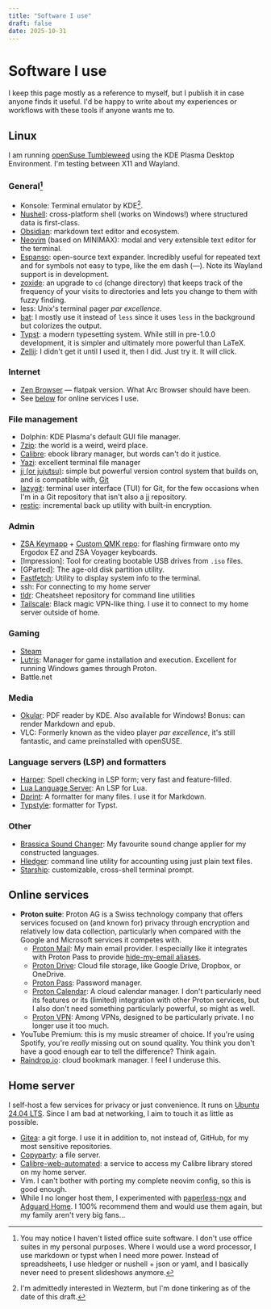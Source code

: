 ```yaml
---
title: "Software I use"
draft: false
date: 2025-10-31
---
```


# Software I use

I keep this page mostly as a reference to myself,
but I publish it in case anyone finds it useful.
I'd be happy to write 
about my experiences or workflows with these tools
if anyone wants me to.

## Linux

I am running [openSuse Tumbleweed](get.opensuse.org/tumbleweed/)
using the KDE Plasma Desktop Environment.
I'm testing between X11 and Wayland.

### General[^2]

- Konsole: Terminal emulator by KDE[^1].
- [Nushell](https://www.nushell.sh/): cross-platform shell (works on Windows!) where structured data is first-class.
- [Obsidian](https://obsidian.md/): markdown text editor and ecosystem.
- [Neovim](https://neovim.io/) (based on MINIMAX): modal and very extensible text editor for the terminal.
- [Espanso](https://espanso.org/): open-source text expander. Incredibly useful for repeated text and for symbols not easy to type, like the em dash (—). Note its Wayland support is in development.
- [zoxide](https://github.com/ajeetdsouza/zoxide): an upgrade to `cd` (change directory) that keeps track of the frequency of your visits to directories and lets you change to them with fuzzy finding.
- less: Unix's terminal pager _par excellence_.
- [bat](https://github.com/sharkdp/bat): I mostly use it instead of `less` since it uses `less` in the background but colorizes the output.
- [Typst](https://typst.app/): a modern typesetting system. While still in pre-1.0.0 development, it is simpler and ultimately more powerful than LaTeX.
- [Zellij](https://github.com/zellij-org/zellij): I didn't get it until I used it, then I did. Just try it. It will click.

[^1]: I'm admittedly interested in Wezterm, but I'm done tinkering as of the date of this draft.

[^2]: You may notice I haven't listed office suite software. 
I don't use office suites in my personal purposes.
Where I would use a word processor,
I use markdown or typst when I need more power.
Instead of spreadsheets, I use hledger or nushell + json or yaml,
and I basically never need to present slideshows anymore. 

### Internet

- [Zen Browser](https://zen-browser.app/) — flatpak version. What Arc Browser should have been.
- See [below](#online-services) for online services I use.

### File management

- Dolphin: KDE Plasma's default GUI file manager.
- [7zip](https://www.7-zip.org/): the world is a weird, weird place.
- [Calibre](https://calibre-ebook.com/): ebook library manager, but words can't do it justice.
- [Yazi](https://yazi-rs.github.io/): excellent terminal file manager
- [jj (or jujutsu)](https://github.com/jj-vcs/jj): simple but powerful version control system that builds on, and is compatible with, [Git](https://git-scm.com/)
- [lazygit](https://github.com/jesseduffield/lazygit): terminal user interface (TUI) for Git, for the few occasions when I'm in a Git repository that isn't also a jj repository.
- [restic](https://restic.net/): incremental back up utility with built-in encryption.

### Admin

- [ZSA Keymapp](https://www.zsa.io/flash) + [Custom QMK repo](https://blog.zsa.io/oryx-custom-qmk-features/): for flashing firmware onto my Ergodox EZ and ZSA Voyager keyboards.
- [Impression]: Tool for creating bootable USB drives from `.iso` files.
- [GParted]: The age-old disk partition utility.
- [Fastfetch](https://github.com/fastfetch-cli/fastfetch): Utility to display system info to the terminal.
- ssh: For connecting to my home server
- [tldr](https://github.com/tldr-pages/tldr): Cheatsheet repository for command line utilities
- [Tailscale](https://tailscale.com/): Black magic VPN-like thing. I use it to connect to my home server outside of home.

### Gaming

- [Steam](https://store.steampowered.com/)
- [Lutris](https://lutris.net/): Manager for game installation and execution. Excellent for running Windows games through Proton.
- Battle.net

### Media

- [Okular](https://okular.kde.org/): PDF reader by KDE. Also available for Windows! Bonus: can render Markdown and epub.
- VLC: Formerly known as the video player _par excellence_, it's still fantastic, and came preinstalled with openSUSE.

### Language servers (LSP) and formatters

- [Harper](https://writewithharper.com/docs/integrations/language-server): Spell checking in LSP form; very fast and feature-filled.
- [Lua Language Server](https://github.com/LuaLS/lua-language-server): An LSP for Lua. 
- [Dprint](https://dprint.dev/): A formatter for many files. I use it for Markdown.
- [Typstyle](https://github.com/typstyle-rs/typstyle): formatter for Typst.

### Other

- [Brassica Sound Changer](https://github.com/bradrn/brassica): My favourite sound change applier for my constructed languages.
- [Hledger](https://hledger.org/): command line utility for accounting using just plain text files.
- [Starship](https://starship.rs/): customizable, cross-shell terminal prompt.

<!-- ## Windows -->
<!---->
<!-- ### General -->
<!---->
<!-- - Flow Launcher (with Everything search) -->
<!-- - Stardock Start11 -->
<!-- - VSCodium -->
<!-- - Neovim (based on MINIMAX) -->
<!-- - Microsoft Powertoys -->
<!-- - Expanso text expander -->
<!-- - Obsidian -->
<!---->
<!-- ### Internet -->
<!---->
<!-- - Zen Browser -->
<!-- - Internet Download Manager -->
<!-- - Tixati -->
<!---->
<!-- ### File management -->
<!---->
<!-- - Directory Opus 13 -->
<!-- - 7zip -->
<!-- - DB Browser for SQLite -->
<!-- - Teracopy -->
<!-- - Calibre -->
<!-- - Yazi -->
<!-- - Free PDF Compressor -->
<!---->
<!-- ### Admin -->
<!---->
<!-- - Geek Uninstaller -->
<!-- - Treesize Free -->
<!-- - Xmouse button control -->
<!-- - CPUID CPU-Z -->
<!-- - WinaeroTweaker -->
<!-- - ZSA Keymapp + QMK repo -->
<!-- - Razer Synapse -->
<!-- - BleachBit -->
<!---->
<!-- ### Gaming -->
<!---->
<!-- - Playnite -->
<!-- - Steam -->
<!-- - Battle.net -->
<!---->
<!-- ### Media -->
<!---->
<!-- - MPC-HC -->
<!-- - AIMP -->
<!-- - SumatraPDF -->
<!-- - PDFXchange editor -->
<!-- - GIMP -->
<!---->
<!-- ### Other -->
<!---->
<!-- - Brassica Sound Changer -->
<!-- - Hledger -->
<!---->
## Online services

- **Proton suite**: Proton AG is a Swiss technology company that offers services focused on (and known for) privacy through encryption and relatively low data collection, particularly when compared with the Google and Microsoft services it competes with.
    - [Proton Mail](https://proton.me/mail): My main email provider. I especially like it integrates with Proton Pass to provide [hide-my-email aliases](https://proton.me/pass/aliases).
    - [Proton Drive](https://proton.me/drive): Cloud file storage, like Google Drive, Dropbox, or OneDrive.
    - [Proton Pass](https://proton.me/pass): Password manager.
    - [Proton Calendar](https://proton.me/calendar): A cloud calendar manager. I don't particularly need its features or its (limited) integration with other Proton services, but I also don't need something particularly powerful, so might as well.
    - [Proton VPN](https://protonvpn.com/): Among VPNs, designed to be particularly private. I no longer use it too much.
- YouTube Premium: this is my music streamer of choice. If you're using Spotify, you're _really_ missing out on sound quality. You think you don't have a good enough ear to tell the difference? Think again.
- [Raindrop.io](https://raindrop.io/): cloud bookmark manager. I feel I underuse this.

<!-- ## iOS -->
<!---->
<!-- - ... -->

## Home server

I self-host a few services for privacy or just convenience. 
It runs on [Ubuntu 24.04 LTS](https://ubuntu.com/download/desktop).
Since I am bad at networking, 
I aim to touch it as little as possible.

- [Gitea](https://about.gitea.com/products/gitea/): a git forge. I use it in addition to, not instead of, GitHub, for my most sensitive repositories.
- [Copyparty](https://github.com/9001/copyparty): a file server.
- [Calibre-web-automated](https://github.com/crocodilestick/Calibre-Web-Automated): a service to access my Calibre library stored on my home server.
- Vim. I can't bother with porting my complete neovim config, so this is good enough.
- While I no longer host them, I experimented with [paperless-ngx](https://docs.paperless-ngx.com/) and [Adguard Home](https://adguard.com/en/adguard-home/overview.html). I 100% recommend them and would use them again, but my family aren't very big fans…
